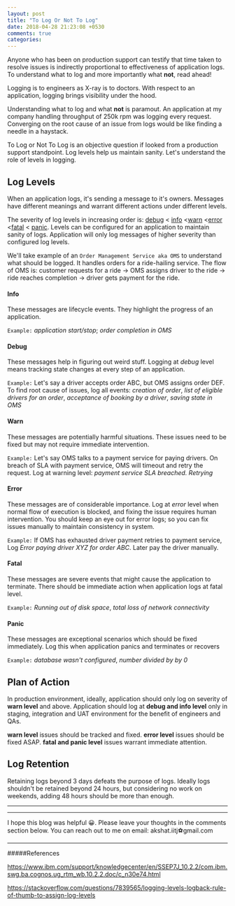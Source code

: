 ```yaml
---
layout: post
title: "To Log Or Not To Log"
date: 2018-04-28 21:23:08 +0530
comments: true
categories:
---
```

Anyone who has been on production support can testify that time taken to resolve issues is indirectly proportional to effectiveness of application logs. To understand what to log and more importantly what **not**, read ahead!

<!-- more -->

Logging is to engineers as X-ray is to doctors. With respect to an application, logging brings visibility under the hood.

Understanding what to log and what **not** is paramout. An application at my company handling throughput of 250k rpm was logging every request. Converging on the root cause of an issue from logs would be like finding a needle in a haystack.

To Log or Not To Log is an objective question if looked from a production support standpoint. Log levels help us maintain sanity. Let's understand the role of levels in logging.

## Log Levels

When an application logs, it's sending a message to it's owners. Messages have different meanings and warrant different actions under different levels.

The severity of log levels in increasing order is: [debug](#debug) < [info](#info) <[warn](#warn) <[error](#error) <[fatal](#fatal) < [panic](#panic). Levels can be configured for an application to maintain sanity of logs. Application will only log messages of higher severity than configured log levels.

We'll take example of an `Order Management Service aka OMS` to understand what should be logged. It handles orders for a ride-hailing service. The flow of OMS is: customer requests for a ride -> OMS assigns driver to the ride -> ride reaches completion -> driver gets payment for the ride.

#### Info

These messages are lifecycle events. They highlight the progress of an application.

`Example:` *application start/stop*; *order completion in OMS*

#### Debug

These messages help in figuring out weird stuff. Logging at *debug* level means tracking state changes at every step of an application.

`Example:` Let's say a driver accepts order ABC, but OMS assigns order DEF. To find root cause of issues, log all events: *creation of order*, *list of eligible drivers for an order*, *acceptance of booking by a driver*, *saving state in OMS*

#### Warn

These messages are potentially harmful situations. These issues need to be fixed but may not require immediate intervention.

`Example:` Let's say OMS talks to a payment service for paying drivers. On breach of SLA with payment service, OMS will timeout and retry the request. Log at warning level: *payment service SLA breached. Retrying*

#### Error

These messages are of considerable importance. Log at *error* level when normal flow of execution is blocked, and fixing the issue requires human intervention. You should keep an eye out for error logs; so you can fix issues manually to maintain consistency in system.

`Example:` If OMS has exhausted driver payment retries to payment service, Log *Error paying driver XYZ for order ABC*. Later pay the driver manually.

#### Fatal

These messages are severe events that might cause the application to terminate. There should be immediate action when application logs at fatal level.

`Example:` *Running out of disk space*, *total loss of network connectivity*

#### Panic

These messages are exceptional scenarios which should be fixed immediately. Log this when application panics and terminates or recovers

`Example:` *database wasn't configured*, *number divided by by 0*

## Plan of Action

In production environment, ideally, application should only log on severity of **warn level** and above. Application should log at **debug and info level** only in staging, integration and UAT environment for the benefit of engineers and QAs.

**warn level** issues should be tracked and fixed. **error level** issues should be fixed ASAP. **fatal and panic level** issues warrant immediate attention.

## Log Retention

Retaining logs beyond 3 days defeats the purpose of logs. Ideally logs shouldn't be retained beyond 24 hours, but considering no work on weekends, adding 48 hours should be more than enough.

***
***

I hope this blog was helpful 😀. Please leave your thoughts in the comments section below. You can reach out to me on email: akshat.iitj⚽gmail.com

***
#####References

https://www.ibm.com/support/knowledgecenter/en/SSEP7J_10.2.2/com.ibm.swg.ba.cognos.ug_rtm_wb.10.2.2.doc/c_n30e74.html

https://stackoverflow.com/questions/7839565/logging-levels-logback-rule-of-thumb-to-assign-log-levels
